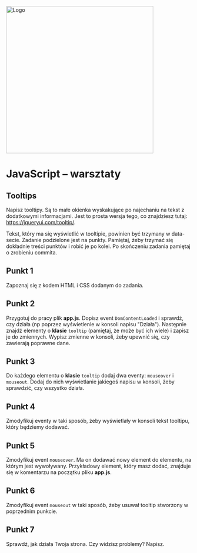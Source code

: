 <img alt="Logo" src="http://coderslab.pl/svg/logo-coderslab.svg" width="400">

# JavaScript &ndash; warsztaty
## Tooltips

Napisz tooltipy. Są to małe okienka wyskakujące po najechaniu na tekst z dodatkowymi informacjami. Jest to prosta wersja tego, co znajdziesz tutaj: https://jqueryui.com/tooltip/.

Tekst, który ma się wyświetlić w tooltipie, powinien być trzymany w data-secie.
Zadanie podzielone jest na punkty. Pamiętaj, żeby trzymać się dokładnie treści punktów i robić je po kolei.
Po skończeniu zadania pamiętaj o zrobieniu commita.

## Punkt 1
Zapoznaj się z kodem HTML i CSS dodanym do zadania.  

## Punkt 2
Przygotuj do pracy plik **app.js**. Dopisz event ```DomContentLoaded``` i sprawdź, czy działa (np poprzez wyświetlenie w konsoli napisu "Działa").
Następnie znajdź elementy o **klasie** ```tooltip``` (pamiętaj, że może być ich wiele) i zapisz je do zmiennych.
Wypisz zmienne w konsoli, żeby upewnić się, czy zawierają poprawne dane.

## Punkt 3
Do każdego elementu o **klasie** ```tooltip``` dodaj dwa eventy: ```mouseover``` i ```mouseout```. Dodaj do nich wyświetlanie jakiegoś napisu w konsoli, żeby sprawdzić, czy wszystko działa.

## Punkt 4
Zmodyfikuj eventy w taki sposób, żeby wyświetlały w konsoli tekst tooltipu, który będziemy dodawać.

## Punkt 5
Zmodyfikuj event ```mouseover```. Ma on dodawać nowy element do elementu, na którym jest wywoływany. Przykładowy element, który masz dodać, znajduje się w komentarzu na początku pliku **app.js**.

## Punkt 6
Zmodyfikuj event ```mouseout``` w taki sposób, żeby usuwał tooltip stworzony w poprzednim punkcie.

## Punkt 7
Sprawdź, jak działa Twoja strona. Czy widzisz problemy? Napisz.
